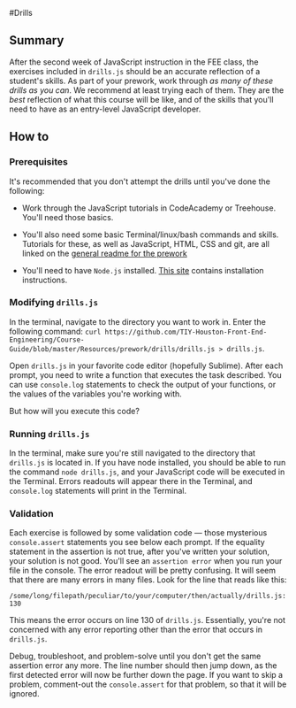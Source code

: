 #Drills 

## Summary

After the second week of JavaScript instruction in the FEE class, the exercises included in `drills.js` should be an accurate reflection of a student's skills. As part of your prework, work through *as many of these drills as you can*. We recommend at least trying each of them. They are the *best* reflection of what this course will be like, and of the skills that you'll need to have as an entry-level JavaScript developer. 


## How to

### Prerequisites

It's recommended that you don't attempt the drills until you've done the following: 

  - Work through the JavaScript tutorials in CodeAcademy or Treehouse. You'll need those basics. 

  - You'll also need some basic Terminal/linux/bash commands and skills. Tutorials for these, as well as JavaScript, HTML, CSS and git, are all linked on the [general readme for the prework](https://github.com/TIY-Houston-Front-End-Engineering/Course-Guide/blob/master/Resources/prework/prework.md)

  - You'll need to have `Node.js` installed. [This site](https://docs.npmjs.com/getting-started/installing-node) contains installation instructions. 


### Modifying `drills.js`

In the terminal, navigate to the directory you want to work in. Enter the following command: `curl https://github.com/TIY-Houston-Front-End-Engineering/Course-Guide/blob/master/Resources/prework/drills/drills.js > drills.js`. 

Open `drills.js` in your favorite code editor (hopefully Sublime). After each prompt, you need to write a function that executes the task described. You can use `console.log` statements to check the output of your functions, or the values of the variables you're working with. 

But how will you execute this code?


### Running `drills.js`

In the terminal, make sure you're still navigated to the directory that `drills.js` is located in. If you have node installed, you should be able to run the command `node drills.js`, and your JavaScript code will be executed in the Terminal. Errors readouts will appear there in the Terminal, and `console.log` statements will print in the Terminal.


### Validation 

Each exercise is followed by some validation code — those mysterious `console.assert` statements you see below each prompt. If the equality statement in the assertion is not true, after you've written your solution, your solution is not good. You'll see an `assertion error` when you run your file in the console. The error readout will be pretty confusing. It will seem that there are many errors in many files. Look for the line that reads like this: 

`/some/long/filepath/peculiar/to/your/computer/then/actually/drills.js:130`

This means the error occurs on line 130 of `drills.js`. Essentially, you're not concerned with any error reporting other than the error that occurs in `drills.js`. 

Debug, troubleshoot, and problem-solve until you don't get the same assertion error any more. The line number should then jump down, as the first detected error will now be further down the page. If you want to skip a problem, comment-out the `console.assert` for that problem, so that it will be ignored.